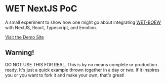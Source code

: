 # WET NextJS PoC

A small experiment to show how one might go about integrating [WET-BOEW](https://wet-boew.github.io/wet-boew/index.html) with NextJS, React, Typescript, and Emotion.

[Visit the Demo Site](https://wet-nextjs.vercel.app)

## Warning!

DO NOT USE THIS FOR REAL. This is by no means complete or production ready. It's just a quick example thrown together in a day or two. If it inspires you or you want to fork it and make your own, that's great!

